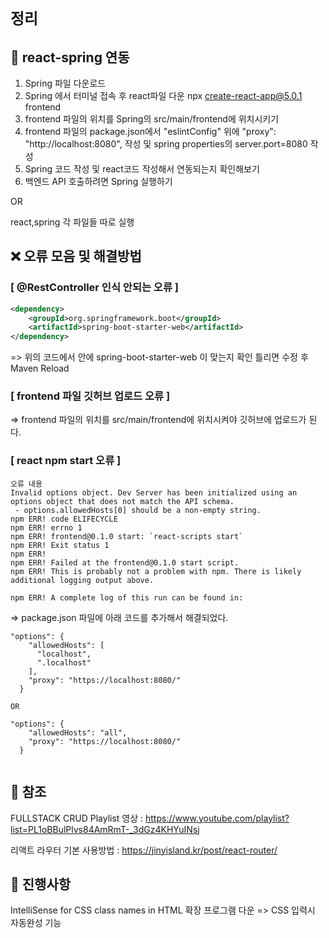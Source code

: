 # `정리`

## :pushpin: react-spring 연동 
1. Spring 파일 다운로드
2. Spring 에서 터미널 접속 후 react파일 다운 npx create-react-app@5.0.1 frontend
3. frontend 파일의 위치를 Spring의 src/main/frontend에 위치시키기
4. frontend 파일의 package.json에서 "eslintConfig" 위에 "proxy": "http://localhost:8080", 작성 및 spring properties의 server.port=8080 작성
5. Spring 코드 작성 및 react코드 작성해서 연동되는지 확인해보기
6. 백엔드 API 호출하려면 Spring 실행하기

OR

react,spring 각 파일들 따로 실행

## :x: 오류 모음 및 해결방법
### [ @RestController 인식 안되는 오류 ] </br>
```xml
<dependency>
	<groupId>org.springframework.boot</groupId>
	<artifactId>spring-boot-starter-web</artifactId>
</dependency>
```
=> 위의 코드에서 <artifactId>안에 spring-boot-starter-web 이 맞는지 확인 틀리면 수정 후 Maven Reload

### [ frontend 파일 깃허브 업로드 오류 ] </br>
=> frontend 파일의 위치를 src/main/frontend에 위치시켜야 깃허브에 업로드가 된다.

### [ react npm start 오류 ]
```
오류 내용
Invalid options object. Dev Server has been initialized using an options object that does not match the API schema.
 - options.allowedHosts[0] should be a non-empty string.
npm ERR! code ELIFECYCLE
npm ERR! errno 1
npm ERR! frontend@0.1.0 start: `react-scripts start`
npm ERR! Exit status 1
npm ERR! 
npm ERR! Failed at the frontend@0.1.0 start script.
npm ERR! This is probably not a problem with npm. There is likely additional logging output above.

npm ERR! A complete log of this run can be found in:
```

=> package.json 파일에 아래 코드를 추가해서 해결되었다.
```
"options": {
    "allowedHosts": [
      "localhost",
      ".localhost"
    ],
    "proxy": "https://localhost:8080/"
  }
  
OR

"options": {
    "allowedHosts": "all",
    "proxy": "https://localhost:8080/"
  }
  
```
## :bookmark: 참조
FULLSTACK CRUD Playlist 영상 : https://www.youtube.com/playlist?list=PL1oBBulPlvs84AmRmT-_3dGz4KHYuINsj

리액트 라우터 기본 사용방법 : https://jinyisland.kr/post/react-router/

##  :running: 진행사항
IntelliSense for CSS class names in HTML 확장 프로그램 다운 => CSS 입력시 자동완성 기능
